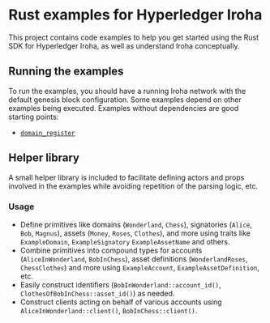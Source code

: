 # Rust examples for Hyperledger Iroha

This project contains code examples to help you get started using the Rust SDK for Hyperledger Iroha, as well as understand Iroha conceptually.

## Running the examples

To run the examples, you should have a running Iroha network with the default genesis block configuration. Some examples depend on other examples being executed. Examples without dependencies are good starting points:

- [`domain_register`](examples/domain_register.rs)

## Helper library

A small helper library is included to facilitate defining actors and props involved in the examples while avoiding repetition of the parsing logic, etc.

### Usage

* Define primitives like domains (`Wonderland`, `Chess`), signatories (`Alice`, `Bob`, `Magnus`), assets (`Money`, `Roses`, `Clothes`), and more using traits like `ExampleDomain`, `ExampleSignatory` `ExampleAssetName` and others.
* Combine primitives into compound types for accounts (`AliceInWonderland`, `BobInChess`), asset definitions (`WonderlandRoses`, `ChessClothes`) and more using `ExampleAccount`, `ExampleAssetDefinition`, etc.
* Easily construct identifiers (`BobInWonderland::account_id()`, `ClothesOfBobInChess::asset_id()`) as needed.
* Construct clients acting on behalf of various accounts using `AliceInWonderland::client()`, `BobInChess::client()`.